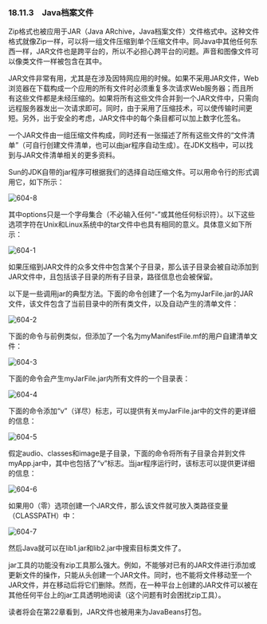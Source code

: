 ### 18.11.3　Java档案文件

Zip格式也被应用于JAR（Java ARchive，Java档案文件）文件格式中。这种文件格式就像Zip一样，可以将一组文件压缩到单个压缩文件中。同Java中其他任何东西一样，JAR文件也是跨平台的，所以不必担心跨平台的问题。声音和图像文件可以像类文件一样被包含在其中。

JAR文件非常有用，尤其是在涉及因特网应用的时候。如果不采用JAR文件，Web浏览器在下载构成一个应用的所有文件时必须重复多次请求Web服务器；而且所有这些文件都是未经压缩的。如果将所有这些文件合并到一个JAR文件中，只需向远程服务器发出一次请求即可。同时，由于采用了压缩技术，可以使传输时间更短。另外，出于安全的考虑，JAR文件中的每个条目都可以加上数字化签名。

一个JAR文件由一组压缩文件构成，同时还有一张描述了所有这些文件的“文件清单”（可自行创建文件清单，也可以由jar程序自动生成）。在JDK文档中，可以找到与JAR文件清单相关的更多资料。

Sun的JDK自带的jar程序可根据我们的选择自动压缩文件。可以用命令行的形式调用它，如下所示：

![604-8](../Images/image03537.jpeg)

其中options只是一个字母集合（不必输入任何“-”或其他任何标识符）。以下这些选项字符在Unix和Linux系统中的tar文件中也具有相同的意义。具体意义如下所示：

![604-1](../Images/image03538.jpeg)

如果压缩到JAR文件的众多文件中包含某个子目录，那么该子目录会被自动添加到JAR文件中，且包括该子目录的所有子目录，路径信息也会被保留。

以下是一些调用jar的典型方法。下面的命令创建了一个名为myJarFile.jar的JAR文件，该文件包含了当前目录中的所有类文件，以及自动产生的清单文件：

![604-2](../Images/image03539.jpeg)

下面的命令与前例类似，但添加了一个名为myManifestFile.mf的用户自建清单文件：

![604-3](../Images/image03540.jpeg)

下面的命令会产生myJarFile.jar内所有文件的一个目录表：

![604-4](../Images/image03541.jpeg)

下面的命令添加“v”（详尽）标志，可以提供有关myJarFile.jar中的文件的更详细的信息：

![604-5](../Images/image03542.jpeg)

假定audio、classes和image是子目录，下面的命令将所有子目录合并到文件myApp.jar中，其中也包括了“v”标志。当jar程序运行时，该标志可以提供更详细的信息：

![604-6](../Images/image03543.jpeg)

如果用0（零）选项创建一个JAR文件，那么该文件就可放入类路径变量（CLASSPATH）中：

![604-7](../Images/image03544.jpeg)

然后Java就可以在lib1.jar和lib2.jar中搜索目标类文件了。

jar工具的功能没有zip工具那么强大。例如，不能够对已有的JAR文件进行添加或更新文件的操作，只能从头创建一个JAR文件。同时，也不能将文件移动至一个JAR文件，并在移动后将它们删除。然而，在一种平台上创建的JAR文件可以被在其他任何平台上的jar工具透明地阅读（这个问题有时会困扰zip工具）。

读者将会在第22章看到，JAR文件也被用来为JavaBeans打包。